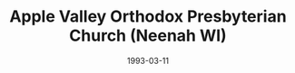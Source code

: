 ---
date: &id001 1993-03-11
end_date: null
location:
  address: 1750 Olde Buggy Drive
  city: Neenah
  state: WI
minister:
- end: 2009-01-01
  name: William Acker
  start: 1993-03-11
  type: Pastor
- end: null
  name: John Hartley
  start: 2010-01-01
  type: Pastor
ministers:
- William Acker
- John Hartley
name: Apple Valley Orthodox Presbyterian Church
names:
- end: null
  name: Apple Valley Orthodox Presbyterian Church
  start: 1993-03-11
origination_date: *id001
raw_data: "WI\nAppleton\nApple Valley Orthodox Presbyterian Church  (March 11, 1993\u2013\
  \ )\n1750 Olde Buggy Drive, Neenah\nPastors: William Acker, 1993\u20132009\nJohn\
  \ Hartley, 2010\u2013"
received_from: null
states:
- WI
status:
  active: true
  end_date: null
  reason: null
  received_from: null
  withdrawal_to: null
title: Apple Valley Orthodox Presbyterian Church (Neenah WI)
year_established:
- 1993

---